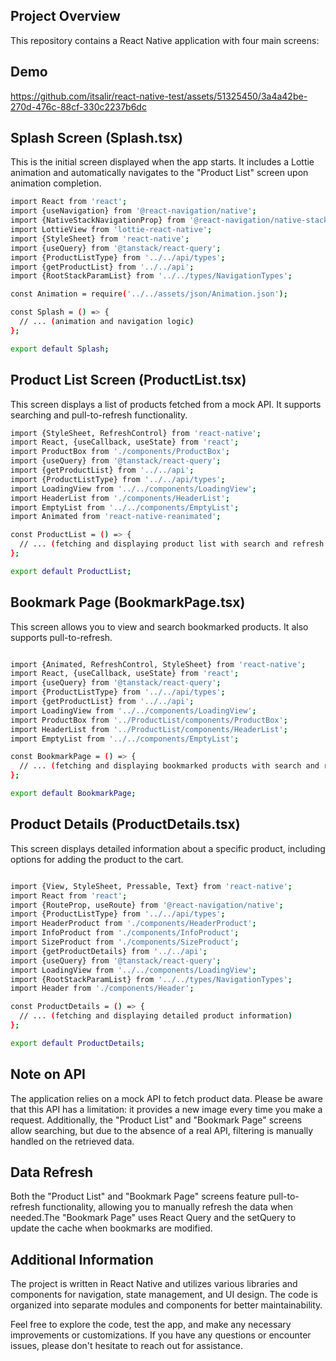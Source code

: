 
## Project Overview
This repository contains a React Native application with four main screens:

## Demo





https://github.com/itsalir/react-native-test/assets/51325450/3a4a42be-270d-476c-88cf-330c2237b6dc






## Splash Screen (Splash.tsx)
This is the initial screen displayed when the app starts. It includes a Lottie animation and automatically navigates to the "Product List" screen upon animation completion.



```bash
import React from 'react';
import {useNavigation} from '@react-navigation/native';
import {NativeStackNavigationProp} from '@react-navigation/native-stack';
import LottieView from 'lottie-react-native';
import {StyleSheet} from 'react-native';
import {useQuery} from '@tanstack/react-query';
import {ProductListType} from '../../api/types';
import {getProductList} from '../../api';
import {RootStackParamList} from '../../types/NavigationTypes';

const Animation = require('../../assets/json/Animation.json');

const Splash = () => {
  // ... (animation and navigation logic)
};

export default Splash;
```
## Product List Screen (ProductList.tsx)
This screen displays a list of products fetched from a mock API. It supports searching and pull-to-refresh functionality.

```bash
import {StyleSheet, RefreshControl} from 'react-native';
import React, {useCallback, useState} from 'react';
import ProductBox from './components/ProductBox';
import {useQuery} from '@tanstack/react-query';
import {getProductList} from '../../api';
import {ProductListType} from '../../api/types';
import LoadingView from '../../components/LoadingView';
import HeaderList from './components/HeaderList';
import EmptyList from '../../components/EmptyList';
import Animated from 'react-native-reanimated';

const ProductList = () => {
  // ... (fetching and displaying product list with search and refresh functionality)
};

export default ProductList;
```

## Bookmark Page (BookmarkPage.tsx)
This screen allows you to view and search bookmarked products. It also supports pull-to-refresh.

```bash

import {Animated, RefreshControl, StyleSheet} from 'react-native';
import React, {useCallback, useState} from 'react';
import {useQuery} from '@tanstack/react-query';
import {ProductListType} from '../../api/types';
import {getProductList} from '../../api';
import LoadingView from '../../components/LoadingView';
import ProductBox from '../ProductList/components/ProductBox';
import HeaderList from '../ProductList/components/HeaderList';
import EmptyList from '../../components/EmptyList';

const BookmarkPage = () => {
  // ... (fetching and displaying bookmarked products with search and refresh functionality)
};

export default BookmarkPage;
```

## Product Details (ProductDetails.tsx)
This screen displays detailed information about a specific product, including options for adding the product to the cart.

```bash

import {View, StyleSheet, Pressable, Text} from 'react-native';
import React from 'react';
import {RouteProp, useRoute} from '@react-navigation/native';
import {ProductListType} from '../../api/types';
import HeaderProduct from './components/HeaderProduct';
import InfoProduct from './components/InfoProduct';
import SizeProduct from './components/SizeProduct';
import {getProductDetails} from '../../api';
import {useQuery} from '@tanstack/react-query';
import LoadingView from '../../components/LoadingView';
import {RootStackParamList} from '../../types/NavigationTypes';
import Header from './components/Header';

const ProductDetails = () => {
  // ... (fetching and displaying detailed product information)
};

export default ProductDetails;
```


## Note on API
The application relies on a mock API to fetch product data. Please be aware that this API has a limitation: it provides a new image every time you make a request. Additionally, the "Product List" and "Bookmark Page" screens allow searching, but due to the absence of a real API, filtering is manually handled on the retrieved data.

## Data Refresh
Both the "Product List" and "Bookmark Page" screens feature pull-to-refresh functionality, allowing you to manually refresh the data when needed.The "Bookmark Page" uses React Query and the setQuery  to update the cache when bookmarks are modified.

## Additional Information
The project is written in React Native and utilizes various libraries and components for navigation, state management, and UI design. The code is organized into separate modules and components for better maintainability.

Feel free to explore the code, test the app, and make any necessary improvements or customizations. If you have any questions or encounter issues, please don't hesitate to reach out for assistance.










